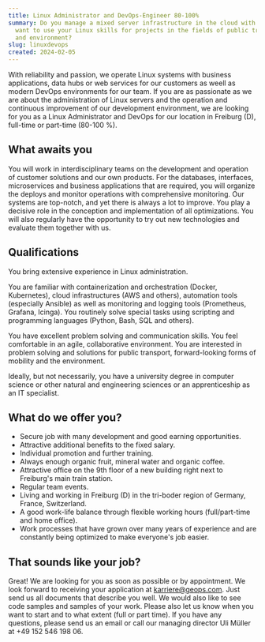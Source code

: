 ```yaml
---
title: Linux Administrator and DevOps-Engineer 80-100%
summary: Do you manage a mixed server infrastructure in the cloud with ease? You
  want to use your Linux skills for projects in the fields of public transport
  and environment?
slug: linuxdevops
created: 2024-02-05
---
```

With reliability and passion, we operate Linux systems with business applications, data hubs or web services for our customers as weell as modern DevOps environments for our team. If you are as passionate as we are about the administration of Linux servers and the operation and continuous improvement of our development environment, we are looking for you as a Linux Administrator and DevOps for our location in Freiburg (D), full-time or part-time (80-100 %).

## What awaits you

You will work in interdisciplinary teams on the development and operation of customer solutions and our own products. For the databases, interfaces, microservices and business applications that are required, you will organize the deploys and monitor operations with comprehensive monitoring. Our systems are top-notch, and yet there is always a lot to improve. You play a decisive role in the conception and implementation of all optimizations. You will also regularly have the opportunity to try out new technologies and evaluate them together with us.

## Qualifications

You bring extensive experience in Linux administration.

You are familiar with containerization and orchestration (Docker, Kubernetes), cloud infrastructures (AWS and others), automation tools (especially Ansible) as well as monitoring and logging tools (Prometheus, Grafana, Icinga). You routinely solve special tasks using scripting and programming languages (Python, Bash, SQL and others).

You have excellent problem solving and communication skills. You feel comfortable in an agile, collaborative environment. You are interested in problem solving and solutions for public transport, forward-looking forms of mobility and the environment.

Ideally, but not necessarily, you have a university degree in computer science or other natural and engineering sciences or an apprenticeship as an IT specialist. 

## What do we offer you?

* Secure job with many development and good earning opportunities.
* Attractive additional benefits to the fixed salary.
* Individual promotion and further training.
* Always enough organic fruit, mineral water and organic coffee.
* Attractive office on the 9th floor of a new building right next to Freiburg's main train station.
* Regular team events.
* Living and working in Freiburg (D) in the tri-boder region of Germany, France, Switzerland.
* A good work-life balance through flexible working hours (full/part-time and home office).
* Work processes that have grown over many years of experience and are constantly being optimized to make everyone's job easier.

## That sounds like your job?

Great! We are looking for you as soon as possible or by appointment. We look forward to receiving your application at [karriere@geops.com](mailto:karriere@geops.com). Just send us all documents that describe you well. We would also like to see code samples and samples of your work. Please also let us know when you want to start and to what extent (full or part time). If you have any questions, please send us an email or call our managing director Uli Müller at +49 152 546 198 06.